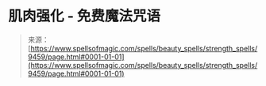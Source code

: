 <!--yml

category: 未分类

date: 2024-06-12 18:45:45

-->

# 肌肉强化 - 免费魔法咒语

> 来源：[https://www.spellsofmagic.com/spells/beauty_spells/strength_spells/9459/page.html#0001-01-01](https://www.spellsofmagic.com/spells/beauty_spells/strength_spells/9459/page.html#0001-01-01)
